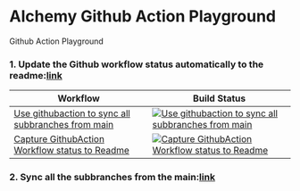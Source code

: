# Alchemy Github Action Playground

Github Action Playground

### 1. Update the Github workflow status automatically to the readme:[link](https://github.com/marketplace/actions/capture-githubaction-workflow-status-to-readme)

<!-- START_ACTIONS_TABLE -->
| Workflow | Build Status |
|----------|--------------|
| [Use githubaction to sync all subbranches from main](.github/workflows/sync-all-subbranches-from-main.yaml) | [![Use githubaction to sync all subbranches from main](https://github.com/GirishCodeAlchemy/alchemy-githubaction-playground/actions/workflows/sync-all-subbranches-from-main.yaml/badge.svg)](https://github.com/GirishCodeAlchemy/alchemy-githubaction-playground/actions/workflows/sync-all-subbranches-from-main.yaml) |
| [Capture GithubAction Workflow status to Readme](.github/workflows/update-readme-worflow-status.yaml) | [![Capture GithubAction Workflow status to Readme](https://github.com/GirishCodeAlchemy/alchemy-githubaction-playground/actions/workflows/update-readme-worflow-status.yaml/badge.svg)](https://github.com/GirishCodeAlchemy/alchemy-githubaction-playground/actions/workflows/update-readme-worflow-status.yaml) |
<!-- END_ACTIONS_TABLE -->

### 2. Sync all the subbranches from the main:[link]()
